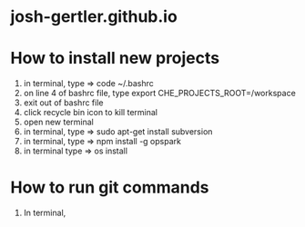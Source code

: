 # josh-gertler.github.io

# How to install new projects
1) in terminal, type => code ~/.bashrc 
2) on line 4 of bashrc file, type export CHE_PROJECTS_ROOT=/workspace
3) exit out of bashrc file
4) click recycle bin icon to kill terminal
5) open new terminal
6) in terminal, type => sudo apt-get install subversion
7) in terminal, type => npm install -g opspark
8) in terminal type => os install

# How to run git commands
1) In terminal, 